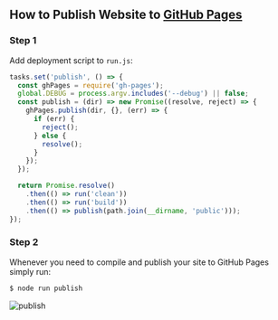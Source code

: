 ## How to Publish Website to [GitHub Pages](https://pages.github.com/)

### Step 1

Add deployment script to `run.js`:

```js
tasks.set('publish', () => {
  const ghPages = require('gh-pages');
  global.DEBUG = process.argv.includes('--debug') || false;
  const publish = (dir) => new Promise((resolve, reject) => {
    ghPages.publish(dir, {}, (err) => {
      if (err) {
        reject();
      } else {
        resolve();
      }
    });
  });

  return Promise.resolve()
    .then(() => run('clean'))
    .then(() => run('build'))
    .then(() => publish(path.join(__dirname, 'public')));
});
```

### Step 2

Whenever you need to compile and publish your site to GitHub Pages simply run:

```sh
$ node run publish
```

![publish](https://koistya.github.io/files/react-static-boilerplate-publish.gif)

